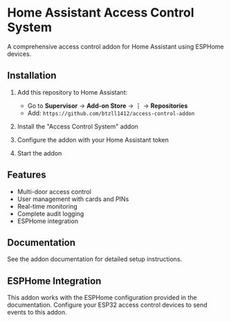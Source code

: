 # Home Assistant Access Control System

A comprehensive access control addon for Home Assistant using ESPHome devices.

## Installation

1. Add this repository to Home Assistant:
   - Go to **Supervisor** → **Add-on Store** → **⋮** → **Repositories**
   - Add: `https://github.com/btzll1412/access-control-addon`

2. Install the "Access Control System" addon
3. Configure the addon with your Home Assistant token
4. Start the addon

## Features

- Multi-door access control
- User management with cards and PINs
- Real-time monitoring
- Complete audit logging
- ESPHome integration

## Documentation

See the addon documentation for detailed setup instructions.

## ESPHome Integration

This addon works with the ESPHome configuration provided in the documentation.
Configure your ESP32 access control devices to send events to this addon.
